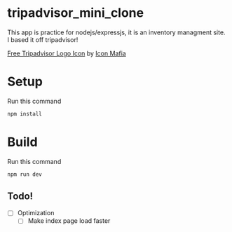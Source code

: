 # tripadvisor_mini_clone

This app is practice for nodejs/expressjs, it is an inventory managment site. I based it off tripadvisor!

<a href="https://iconscout.com/icons/tripadvisor" target="_blank">Free Tripadvisor Logo Icon</a> by <a href="https://iconscout.com/contributors/icon-mafia" target="_blank">Icon Mafia</a>

# Setup

Run this command

```javascript
npm install
```

# Build

Run this command

```javascript
npm run dev
```

## Todo!

- [ ] Optimization
  - [ ] Make index page load faster
